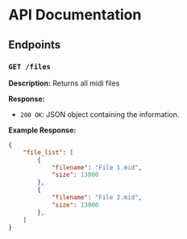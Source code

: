 # API Documentation

## Endpoints

### `GET /files`

**Description:**
Returns all midi files

**Response:**
- `200 OK`: JSON object containing the information.

**Example Response:**
```json
{
    "file_list": [
        {
            "filename": "File 1.mid",
            "size": 13000
        },
        {
            "filename": "File 2.mid",
            "size": 13000
        },
    ]
}
```